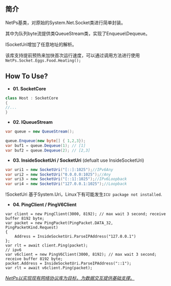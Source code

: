 ﻿## 简介

NetPs基类，对原始的System.Net.Socket类进行简单封装。

其中为队列byte流提供类QueueStream类，实现了Enqueue\Dequeue。

ISocketUri增加了任意地址的解析。

该库支持提前预热来加快首次运行速度，可以通过调用方法进行使用 `NetPs.Socket.Eggs.Food.Heating();`

## How To Use?

- **01. SocketCore**
  
```csharp
class Host : SocketCore
{
//...
}
```

- **02. IQueueStream**
  
```csharp
var queue = new QueueStream();

queue.Enqueue(new byte[] { 1,2,3});
var buf1 = queue.Dequeue(1); // [1]
var buf2 = queue.Dequeue(2); // [2,3]
```
- **03. InsideSocketUri / SocketUri**
(defualt use InsideSocketUri)
```csharp
var uri1 = new SocketUri("[::]:1025");//IPv6Any
var uri2 = new SocketUri("0.0.0.0:1025");//Any
var uri3 = new SocketUri("[::1]:1025");//IPv6Loopback
var uri4 = new SocketUri("127.0.0.1:1025");//Loopback
```
!SocketUri 基于System.Uri，Linux下有可能发生```ICU package not installed```.

- **04. PingClient / PingV6Client**

```
var client = new PingClient(3000, 8192); // max wait 3 second; receive buffer 8192 byte;
var packet = new PingPacket(PingPacket.DATA_32, PingPacketKind.Request)
{
    Address = InsideSocketUri.ParseIPAddress("127.0.0.1")
};
var rlt = await client.Ping(packet);
// ipv6
var v6client = new PingV6Client(3000, 8192); // max wait 3 second; receive buffer 8192 byte;
packet.Address = InsideSocketUri.ParseIPAddress("::1");
var rlt = await v6client.Ping(packet);
```

*<u>NetPs以实现现有网络协议库为目标，为数据交互提供基础支撑。</u>*